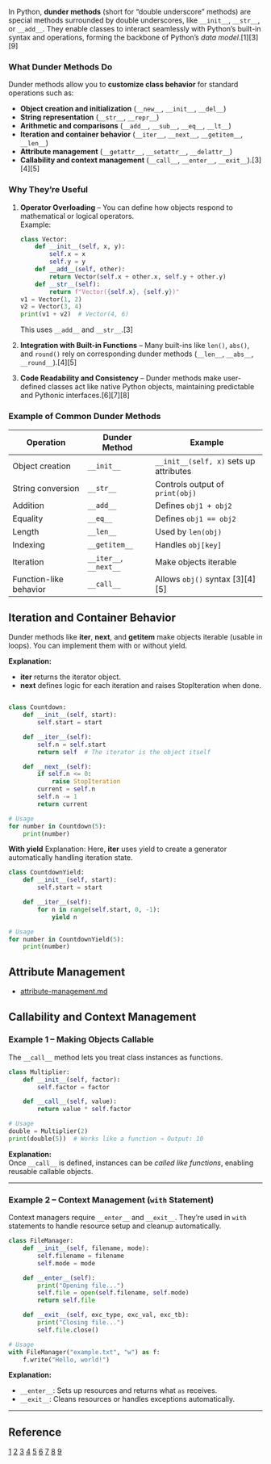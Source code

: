 In Python, **dunder methods** (short for “double underscore” methods) are special methods surrounded by double underscores, like `__init__`, `__str__`, or `__add__`. They enable classes to interact seamlessly with Python’s built-in syntax and operations, forming the backbone of Python’s *data model*.[1][3][9]

### What Dunder Methods Do
Dunder methods allow you to **customize class behavior** for standard operations such as:
- **Object creation and initialization** (`__new__`, `__init__`, `__del__`)
- **String representation** (`__str__`, `__repr__`)
- **Arithmetic and comparisons** (`__add__`, `__sub__`, `__eq__`, `__lt__`)
- **Iteration and container behavior** (`__iter__`, `__next__`, `__getitem__`, `__len__`)
- **Attribute management** (`__getattr__`, `__setattr__`, `__delattr__`)
- **Callability and context management** (`__call__`, `__enter__`, `__exit__`).[3][4][5]

### Why They’re Useful
1. **Operator Overloading** – You can define how objects respond to mathematical or logical operators.  
   Example:
   ```python
   class Vector:
       def __init__(self, x, y):
           self.x = x
           self.y = y
       def __add__(self, other):
           return Vector(self.x + other.x, self.y + other.y)
       def __str__(self):
           return f"Vector({self.x}, {self.y})"
   v1 = Vector(1, 2)
   v2 = Vector(3, 4)
   print(v1 + v2)  # Vector(4, 6)
   ```
   This uses `__add__` and `__str__`.[3]

2. **Integration with Built-in Functions** – Many built-ins like `len()`, `abs()`, and `round()` rely on corresponding dunder methods (`__len__`, `__abs__`, `__round__`).[4][5]

3. **Code Readability and Consistency** – Dunder methods make user-defined classes act like native Python objects, maintaining predictable and Pythonic interfaces.[6][7][8]

### Example of Common Dunder Methods

| Operation | Dunder Method | Example |
|------------|----------------|----------|
| Object creation | `__init__` | `__init__(self, x)` sets up attributes |
| String conversion | `__str__` | Controls output of `print(obj)` |
| Addition | `__add__` | Defines `obj1 + obj2` |
| Equality | `__eq__` | Defines `obj1 == obj2` |
| Length | `__len__` | Used by `len(obj)` |
| Indexing | `__getitem__` | Handles `obj[key]` |
| Iteration | `__iter__`, `__next__` | Make objects iterable |
| Function-like behavior | `__call__` | Allows `obj()` syntax [3][4][5] |



## Iteration and Container Behavior
Dunder methods like __iter__, __next__, and __getitem__ make objects iterable (usable in loops). 
You can implement them with or without yield.

**Explanation:**
- __iter__ returns the iterator object.
- __next__ defines logic for each iteration and raises StopIteration when done.

```python

class Countdown:
    def __init__(self, start):
        self.start = start

    def __iter__(self):
        self.n = self.start
        return self  # The iterator is the object itself

    def __next__(self):
        if self.n <= 0:
            raise StopIteration
        current = self.n
        self.n -= 1
        return current

# Usage
for number in Countdown(5):
    print(number)

```

**With yield**
Explanation:
Here, __iter__ uses yield to create a generator automatically handling iteration state.

```python
class CountdownYield:
    def __init__(self, start):
        self.start = start

    def __iter__(self):
        for n in range(self.start, 0, -1):
            yield n

# Usage
for number in CountdownYield(5):
    print(number)

```

## Attribute Management
- [attribute-management.md](attribute-management.md)

## Callability and Context Management

### Example 1 – Making Objects Callable

The `__call__` method lets you treat class instances as functions.

```python
class Multiplier:
    def __init__(self, factor):
        self.factor = factor

    def __call__(self, value):
        return value * self.factor

# Usage
double = Multiplier(2)
print(double(5))  # Works like a function → Output: 10
```

**Explanation:**  
Once `__call__` is defined, instances can be *called like functions*, enabling reusable callable objects.

***

### Example 2 – Context Management (`with` Statement)

Context managers require `__enter__` and `__exit__`. They’re used in `with` statements to handle resource setup and cleanup automatically.

```python
class FileManager:
    def __init__(self, filename, mode):
        self.filename = filename
        self.mode = mode

    def __enter__(self):
        print("Opening file...")
        self.file = open(self.filename, self.mode)
        return self.file

    def __exit__(self, exc_type, exc_val, exc_tb):
        print("Closing file...")
        self.file.close()

# Usage
with FileManager("example.txt", "w") as f:
    f.write("Hello, world!")
```

**Explanation:**  
- `__enter__`: Sets up resources and returns what `as` receives.  
- `__exit__`: Cleans resources or handles exceptions automatically.

***


## Reference
[1](https://www.geeksforgeeks.org/python/dunder-magic-methods-python/)
[2](https://www.reddit.com/r/Python/comments/1bioxer/every_dunder_method_in_python/)
[3](https://www.datacamp.com/tutorial/python-dunder-methods)
[4](https://www.pythonmorsels.com/every-dunder-method/)
[5](https://www.youtube.com/watch?v=E6XCXhHUtBI)
[6](https://codesolid.com/dunder-methods-in-python-the-ugliest-awesome-sauce/)
[7](https://mathspp.com/blog/pydonts/dunder-methods)
[8](https://stackoverflow.com/questions/66838840/what-are-the-advantages-of-dunder-methods-in-python)
[9](https://realpython.com/python-magic-methods/)